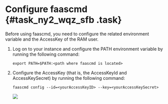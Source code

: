 # Configure faascmd {#task_ny2_wqz_sfb .task}

Before using faascmd, you need to configure the related environment variable and the AccessKey of the RAM user.

1.  Log on to your instance and configure the PATH environment variable by running the following command: 

    ```
    export PATH=$PATH:<path where faascmd is located>
    ```

2.  Configure the AccessKey \(that is, the AccessKeyId and AccessKeySecret\) by running the following command: 

    ```
    faascmd config --id=<yourAccessKeyID> --key=<yourAccessKeySecret>
    ```

    ![](http://static-aliyun-doc.oss-cn-hangzhou.aliyuncs.com/assets/img/61538/154398723130983_en-US.png)



